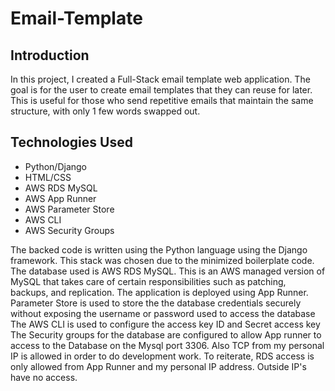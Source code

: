 # Email-Template

## Introduction
In this project, I created a Full-Stack email template web application. The goal is for the user to create email templates that they can reuse for later. This is useful for those who send repetitive emails that maintain the same structure, with only 1 few words swapped out.

## Technologies Used
* Python/Django
* HTML/CSS
* AWS RDS MySQL
* AWS App Runner
* AWS Parameter Store
* AWS CLI
* AWS Security Groups

The backed code is written using the Python language using the Django framework. This stack was chosen due to the minimized boilerplate code. 
The database used is AWS RDS MySQL. This is an AWS managed version of MySQL that takes care of certain responsibilities such as patching, backups, and replication.
The application is deployed using App Runner. 
Parameter Store is used to store the the database credentials securely without exposing the username or password used to access the database
The AWS CLI is used to configure the access key ID and Secret access key
The Security groups for the database are configured to allow App runner to access to the Database on the Mysql port 3306. Also TCP from my personal IP is allowed in order to do development work. To reiterate, RDS access is only allowed from App Runner and my personal IP address. Outside IP's have no access.
